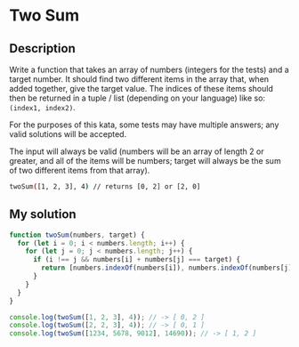 # Two Sum

## Description

Write a function that takes an array of numbers (integers for the tests) and a target number. It should find two different items in the array that, when added together, give the target value. The indices of these items should then be returned in a tuple / list (depending on your language) like so: `(index1, index2)`.

For the purposes of this kata, some tests may have multiple answers; any valid solutions will be accepted.

The input will always be valid (numbers will be an array of length 2 or greater, and all of the items will be numbers; target will always be the sum of two different items from that array).

```bash
twoSum([1, 2, 3], 4) // returns [0, 2] or [2, 0]
```

## My solution

```js
function twoSum(numbers, target) {
  for (let i = 0; i < numbers.length; i++) {
    for (let j = 0; j < numbers.length; j++) {
      if (i !== j && numbers[i] + numbers[j] === target) {
        return [numbers.indexOf(numbers[i]), numbers.indexOf(numbers[j], j)];
      }
    }
  }
}

console.log(twoSum([1, 2, 3], 4)); // -> [ 0, 2 ]
console.log(twoSum([2, 2, 3], 4)); // -> [ 0, 1 ]
console.log(twoSum([1234, 5678, 9012], 14690)); // -> [ 1, 2 ]
```
